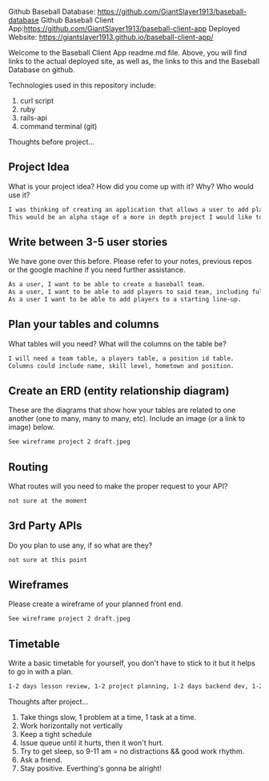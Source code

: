 
Github Baseball Database: https://github.com/GiantSlayer1913/baseball-database
Github Baseball Client App:https://github.com/GiantSlayer1913/baseball-client-app
Deployed Website: https://giantslayer1913.github.io/baseball-client-app/

Welcome to the Baseball Client App readme.md file.
Above, you will find links to the actual deployed site, as well as, the links to
this and the Baseball Database on github.

Technologies used in this repository include:
1. curl script
2. ruby
3. rails-api
4. command terminal (git)

Thoughts before project...

## Project Idea

What is your project idea?  How did you come up with it? Why? Who would use it?
```md
I was thinking of creating an application that allows a user to add players to a baseball team roster.
This would be an alpha stage of a more in depth project I would like to pursue later on or after the program.
```

## Write between 3-5 user stories
We have gone over this before. Please refer to your notes, previous repos or the
google machine if you need further assistance.
```md
As a user, I want to be able to create a baseball team.
As a user, I want to be able to add players to said team, including full name and position
As a user I want to be able to add players to a starting line-up.
```

## Plan your tables and columns
What tables will you need? What will the columns on the table be?
```md
I will need a team table, a players table, a position id table.
Columns could include name, skill level, hometown and position.
```

## Create an ERD (entity relationship diagram)
These are the diagrams that show how your tables are related to one another
(one to many, many to many, etc).
Include an image (or a link to image) below.
```md
See wireframe project 2 draft.jpeg
```

## Routing
What routes will you need to make the proper request to your API?
```md
not sure at the moment
```

## 3rd Party APIs
Do you plan to use any, if so what are they?
```md
not sure at this point
```

## Wireframes
Please create a wireframe of your planned front end.
```md
See wireframe project 2 draft.jpeg
```

## Timetable
Write a basic timetable for yourself, you don't have to stick to it but it
helps to go in with a plan.
```md
1-2 days lesson review, 1-2 project planning, 1-2 days backend dev, 1-2 front-end dev.
```
Thoughts after project...
1. Take things slow, 1 problem at a time, 1 task at a time.
2. Work horizontally not vertically
3. Keep a tight schedule
  1. Issue queue until it hurts, then it won't hurt.
  2. Try to get sleep, so 9-11 am = no distractions && good work rhythm.
4. Ask a friend.
5. Stay positive. Everthing's gonna be alright!
